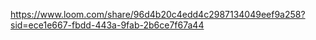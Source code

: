 https://www.loom.com/share/96d4b20c4edd4c2987134049eef9a258?sid=ece1e667-fbdd-443a-9fab-2b6ce7f67a44
